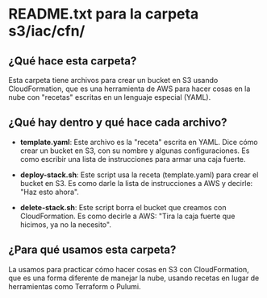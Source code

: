 # README.txt para la carpeta s3/iac/cfn/

## ¿Qué hace esta carpeta?
Esta carpeta tiene archivos para crear un bucket en S3 usando CloudFormation, que es una herramienta de AWS para hacer cosas en la nube con "recetas" escritas en un lenguaje especial (YAML).

## ¿Qué hay dentro y qué hace cada archivo?

- **template.yaml**:
  Este archivo es la "receta" escrita en YAML. Dice cómo crear un bucket en S3, con su nombre y algunas configuraciones. Es como escribir una lista de instrucciones para armar una caja fuerte.

- **deploy-stack.sh**:
  Este script usa la receta (template.yaml) para crear el bucket en S3. Es como darle la lista de instrucciones a AWS y decirle: "Haz esto ahora".

- **delete-stack.sh**:
  Este script borra el bucket que creamos con CloudFormation. Es como decirle a AWS: "Tira la caja fuerte que hicimos, ya no la necesito".

## ¿Para qué usamos esta carpeta?
La usamos para practicar cómo hacer cosas en S3 con CloudFormation, que es una forma diferente de manejar la nube, usando recetas en lugar de herramientas como Terraform o Pulumi.